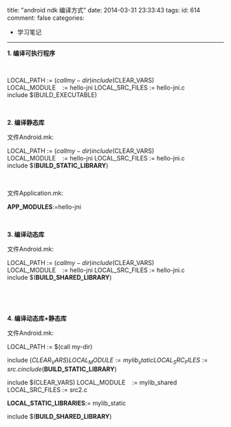 title: "android ndk 编译方式"
date: 2014-03-31 23:33:43
tags:
id: 614
comment: false
categories:
  - 学习笔记
---

**1\. 编译可执行程序**

&nbsp;

LOCAL_PATH := $(call my-dir)
include $(CLEAR_VARS)
LOCAL_MODULE    := hello-jni
LOCAL_SRC_FILES := hello-jni.c
include $(BUILD_EXECUTABLE)
<div></div>
&nbsp;

**2\. 编译静态库**

文件Android.mk:

LOCAL_PATH := $(call my-dir)
include $(CLEAR_VARS)
LOCAL_MODULE    := hello-jni
LOCAL_SRC_FILES := hello-jni.c
include $(**BUILD_STATIC_LIBRARY**)

&nbsp;

文件Application.mk:

**APP_MODULES**:=hello-jni

&nbsp;

**3\. 编译动态库**

文件Android.mk:

LOCAL_PATH := $(call my-dir)
include $(CLEAR_VARS)
LOCAL_MODULE    := hello-jni
LOCAL_SRC_FILES := hello-jni.c
include $(**BUILD_SHARED_LIBRARY**)

&nbsp;

&nbsp;

**4\. 编译动态库+静态库**

文件Android.mk:

LOCAL_PATH := $(call my-dir)

include $(CLEAR_VARS)
LOCAL_MODULE    := mylib_static
LOCAL_SRC_FILES := src.c
include $(**BUILD_STATIC_LIBRARY**)

include $(CLEAR_VARS)
LOCAL_MODULE    := mylib_shared
LOCAL_SRC_FILES := src2.c

**LOCAL_STATIC_LIBRARIES**:= mylib_static

include $(**BUILD_SHARED_LIBRARY**)